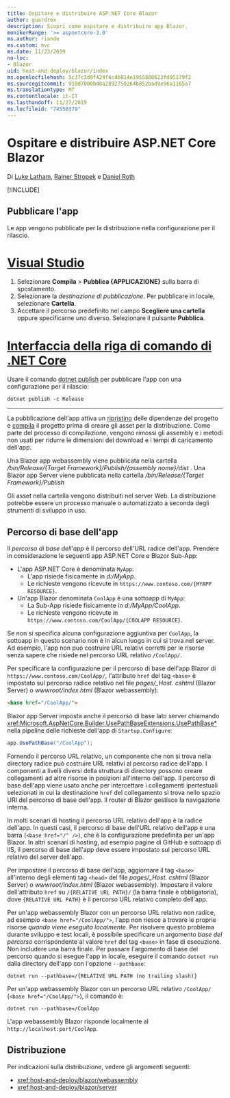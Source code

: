 ```yaml
---
title: Ospitare e distribuire ASP.NET Core Blazor
author: guardrex
description: Scopri come ospitare e distribuire app Blazor.
monikerRange: '>= aspnetcore-3.0'
ms.author: riande
ms.custom: mvc
ms.date: 11/23/2019
no-loc:
- Blazor
uid: host-and-deploy/blazor/index
ms.openlocfilehash: 5c37c3d9f424f4c4b814e1955880623fd95179f2
ms.sourcegitcommit: 918d7000b48a2892750264b852bad9e96a1165a7
ms.translationtype: MT
ms.contentlocale: it-IT
ms.lasthandoff: 11/27/2019
ms.locfileid: "74550379"
---
```

# <a name="host-and-deploy-aspnet-core-opno-locblazor"></a>Ospitare e distribuire ASP.NET Core Blazor

Di [Luke Latham](https://github.com/guardrex), [Rainer Stropek](https://www.timecockpit.com) e [Daniel Roth](https://github.com/danroth27)

[!INCLUDE[](~/includes/blazorwasm-preview-notice.md)]

## <a name="publish-the-app"></a>Pubblicare l'app

Le app vengono pubblicate per la distribuzione nella configurazione per il rilascio.

# <a name="visual-studiotabvisual-studio"></a>[Visual Studio](#tab/visual-studio)

1. Selezionare **Compila** > **Pubblica {APPLICAZIONE}** sulla barra di spostamento.
1. Selezionare la *destinazione di pubblicazione*. Per pubblicare in locale, selezionare **Cartella**.
1. Accettare il percorso predefinito nel campo **Scegliere una cartella** oppure specificarne uno diverso. Selezionare il pulsante **Pubblica**.

# <a name="net-core-clitabnetcore-cli"></a>[Interfaccia della riga di comando di .NET Core](#tab/netcore-cli)

Usare il comando [dotnet publish](/dotnet/core/tools/dotnet-publish) per pubblicare l'app con una configurazione per il rilascio:

```dotnetcli
dotnet publish -c Release
```

---

La pubblicazione dell'app attiva un [ripristino](/dotnet/core/tools/dotnet-restore) delle dipendenze del progetto e [compila](/dotnet/core/tools/dotnet-build) il progetto prima di creare gli asset per la distribuzione. Come parte del processo di compilazione, vengono rimossi gli assembly e i metodi non usati per ridurre le dimensioni del download e i tempi di caricamento dell'app.

Una Blazor app webassembly viene pubblicata nella cartella */bin/Release/{Target Framework}/Publish/{assembly nome}/dist* . Una Blazor app Server viene pubblicata nella cartella */bin/Release/{Target Framework}/Publish*

Gli asset nella cartella vengono distribuiti nel server Web. La distribuzione potrebbe essere un processo manuale o automatizzato a seconda degli strumenti di sviluppo in uso.

## <a name="app-base-path"></a>Percorso di base dell'app

Il *percorso di base dell'app* è il percorso dell'URL radice dell'app. Prendere in considerazione le seguenti app ASP.NET Core e Blazor Sub-App:

* L'app ASP.NET Core è denominata `MyApp`:
  * L'app risiede fisicamente in *d:/MyApp*.
  * Le richieste vengono ricevute in `https://www.contoso.com/{MYAPP RESOURCE}`.
* Un'app Blazor denominata `CoolApp` è una sottoapp di `MyApp`:
  * La Sub-App risiede fisicamente in *d:/MyApp/CoolApp*.
  * Le richieste vengono ricevute in `https://www.contoso.com/CoolApp/{COOLAPP RESOURCE}`.

Se non si specifica alcuna configurazione aggiuntiva per `CoolApp`, la sottoapp in questo scenario non è in alcun luogo in cui si trova nel server. Ad esempio, l'app non può costruire URL relativi corretti per le risorse senza sapere che risiede nel percorso URL relativo `/CoolApp/`.

Per specificare la configurazione per il percorso di base dell'app Blazor di `https://www.contoso.com/CoolApp/`, l'attributo `href` del tag `<base>` è impostato sul percorso radice relativo nel file *pages/_Host. cshtml* (Blazor Server) o *wwwroot/index.html* (Blazor webassembly):

```html
<base href="/CoolApp/">
```

Blazor app Server imposta anche il percorso di base lato server chiamando <xref:Microsoft.AspNetCore.Builder.UsePathBaseExtensions.UsePathBase*> nella pipeline delle richieste dell'app di `Startup.Configure`:

```csharp
app.UsePathBase("/CoolApp");
```

Fornendo il percorso URL relativo, un componente che non si trova nella directory radice può costruire URL relativi al percorso radice dell'app. I componenti a livelli diversi della struttura di directory possono creare collegamenti ad altre risorse in posizioni all'interno dell'app. Il percorso di base dell'app viene usato anche per intercettare i collegamenti ipertestuali selezionati in cui la destinazione `href` del collegamento si trova nello spazio URI del percorso di base dell'app. Il router di Blazor gestisce la navigazione interna.

In molti scenari di hosting il percorso URL relativo dell'app è la radice dell'app. In questi casi, il percorso di base dell'URL relativo dell'app è una barra (`<base href="/" />`), che è la configurazione predefinita per un'app Blazor. In altri scenari di hosting, ad esempio pagine di GitHub e sottoapp di IIS, il percorso di base dell'app deve essere impostato sul percorso URL relativo del server dell'app.

Per impostare il percorso di base dell'app, aggiornare il tag `<base>` all'interno degli elementi tag `<head>` del file *pages/_Host. cshtml* (Blazor Server) o *wwwroot/index.html* (Blazor webassembly). Impostare il valore dell'attributo `href` su `/{RELATIVE URL PATH}/` (la barra finale è obbligatoria), dove `{RELATIVE URL PATH}` è il percorso URL relativo completo dell'app.

Per un'app webassembly Blazor con un percorso URL relativo non radice, ad esempio `<base href="/CoolApp/">`, l'app non riesce a trovare le proprie risorse *quando viene eseguita localmente*. Per risolvere questo problema durante sviluppo e test locali, è possibile specificare un argomento *base del percorso* corrispondente al valore `href` del tag `<base>` in fase di esecuzione. Non includere una barra finale. Per passare l'argomento di base del percorso quando si esegue l'app in locale, eseguire il comando `dotnet run` dalla directory dell'app con l'opzione `--pathbase`:

```dotnetcli
dotnet run --pathbase=/{RELATIVE URL PATH (no trailing slash)}
```

Per un'app webassembly Blazor con un percorso URL relativo `/CoolApp/` (`<base href="/CoolApp/">`), il comando è:

```dotnetcli
dotnet run --pathbase=/CoolApp
```

L'app webassembly Blazor risponde localmente al `http://localhost:port/CoolApp`.

## <a name="deployment"></a>Distribuzione

Per indicazioni sulla distribuzione, vedere gli argomenti seguenti:

* <xref:host-and-deploy/blazor/webassembly>
* <xref:host-and-deploy/blazor/server>
